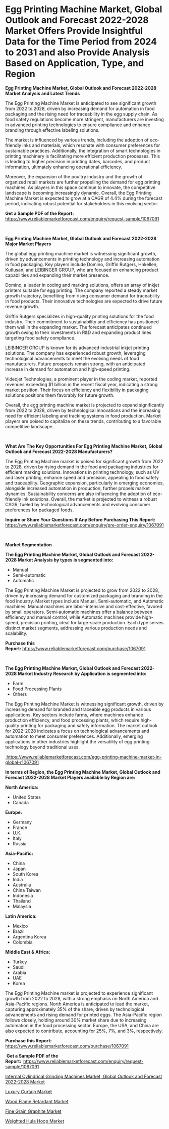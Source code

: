 <p><h1>Egg Printing Machine Market, Global Outlook and Forecast 2022-2028 Market Offers Provide Insightful Data for the Time Period from 2024 to 2031 and also Provide Analysis Based on Application, Type, and Region</h1></p><p><strong>Egg Printing Machine Market, Global Outlook and Forecast 2022-2028 Market Analysis and Latest Trends</strong></p>
<p><p>The Egg Printing Machine Market is anticipated to see significant growth from 2022 to 2028, driven by increasing demand for automation in food packaging and the rising need for traceability in the egg supply chain. As food safety regulations become more stringent, manufacturers are investing in advanced printing technologies to ensure compliance and enhance branding through effective labeling solutions.</p><p>The market is influenced by various trends, including the adoption of eco-friendly inks and materials, which resonate with consumer preferences for sustainable practices. Additionally, the integration of smart technologies in printing machinery is facilitating more efficient production processes. This is leading to higher precision in printing dates, barcodes, and product information, ultimately enhancing operational efficiency.</p><p>Moreover, the expansion of the poultry industry and the growth of organized retail markets are further propelling the demand for egg printing machines. As players in this space continue to innovate, the competitive landscape is becoming increasingly dynamic. Overall, the Egg Printing Machine Market is expected to grow at a CAGR of 4.4% during the forecast period, indicating robust potential for stakeholders in this evolving sector.</p></p>
<p><strong>Get a Sample PDF of the Report:&nbsp;</strong> <a href="https://www.reliablemarketforecast.com/enquiry/request-sample/1067091">https://www.reliablemarketforecast.com/enquiry/request-sample/1067091</a></p>
<p>&nbsp;</p>
<p><strong>Egg Printing Machine Market, Global Outlook and Forecast 2022-2028 Major Market Players</strong></p>
<p><p>The global egg printing machine market is witnessing significant growth, driven by advancements in printing technology and increasing automation in food packaging. Key players include Domino, Griffin Rutgers, Hnkellen, Kutlusan, and LEIBINGER GROUP, who are focused on enhancing product capabilities and expanding their market presence.</p><p>Domino, a leader in coding and marking solutions, offers an array of inkjet printers suitable for egg printing. The company reported a steady market growth trajectory, benefiting from rising consumer demand for traceability in food products. Their innovative technologies are expected to drive future revenue growth.</p><p>Griffin Rutgers specializes in high-quality printing solutions for the food industry. Their commitment to sustainability and efficiency has positioned them well in the expanding market. The forecast anticipates continued growth owing to their investments in R&D and expanding product lines targeting food safety compliance.</p><p>LEIBINGER GROUP is known for its advanced industrial inkjet printing solutions. The company has experienced robust growth, leveraging technological advancements to meet the evolving needs of food manufacturers. Future prospects remain strong, with an anticipated increase in demand for automation and high-speed printing.</p><p>Videojet Technologies, a prominent player in the coding market, reported revenues exceeding $1 billion in the recent fiscal year, indicating a strong market position. Their focus on efficiency and flexibility in packaging solutions positions them favorably for future growth.</p><p>Overall, the egg printing machine market is projected to expand significantly from 2022 to 2028, driven by technological innovations and the increasing need for efficient labeling and tracking systems in food production. Market players are poised to capitalize on these trends, contributing to a favorable competitive landscape.</p></p>
<p>&nbsp;</p>
<p><strong>What Are The Key Opportunities For Egg Printing Machine Market, Global Outlook and Forecast 2022-2028 Manufacturers?</strong></p>
<p><p>The Egg Printing Machine market is poised for significant growth from 2022 to 2028, driven by rising demand in the food and packaging industries for efficient marking solutions. Innovations in printing technology, such as UV and laser printing, enhance speed and precision, appealing to food safety and traceability. Geographic expansion, particularly in emerging economies, alongside increased automation in production, further propels market dynamics. Sustainability concerns are also influencing the adoption of eco-friendly ink solutions. Overall, the market is projected to witness a robust CAGR, fueled by technological advancements and evolving consumer preferences for packaged foods.</p></p>
<p><strong>Inquire or Share Your Questions If Any Before Purchasing This Report:</strong> <a href="https://www.reliablemarketforecast.com/enquiry/pre-order-enquiry/1067091">https://www.reliablemarketforecast.com/enquiry/pre-order-enquiry/1067091</a></p>
<p>&nbsp;</p>
<p><strong>Market Segmentation</strong></p>
<p><strong>The Egg Printing Machine Market, Global Outlook and Forecast 2022-2028 Market Analysis by types is segmented into:</strong></p>
<p><ul><li>Manual</li><li>Semi-automatic</li><li>Automatic</li></ul></p>
<p><p>The Egg Printing Machine Market is projected to grow from 2022 to 2028, driven by increasing demand for customized packaging and branding in the food industry. Market types include Manual, Semi-automatic, and Automatic machines. Manual machines are labor-intensive and cost-effective, favored by small operators. Semi-automatic machines offer a balance between efficiency and manual control, while Automatic machines provide high-speed, precision printing, ideal for large-scale production. Each type serves distinct market segments, addressing various production needs and scalability.</p></p>
<p><strong>Purchase this Report:&nbsp;</strong><a href="https://www.reliablemarketforecast.com/purchase/1067091">https://www.reliablemarketforecast.com/purchase/1067091</a></p>
<p>&nbsp;</p>
<p><strong>The Egg Printing Machine Market, Global Outlook and Forecast 2022-2028 Market Industry Research by Application is segmented into:</strong></p>
<p><ul><li>Farm</li><li>Food Processing Plants</li><li>Others</li></ul></p>
<p><p>The Egg Printing Machine Market is witnessing significant growth, driven by increasing demand for branded and traceable egg products in various applications. Key sectors include farms, where machines enhance production efficiency, and food processing plants, which require high-quality printing for packaging and safety information. The market outlook for 2022-2028 indicates a focus on technological advancements and automation to meet consumer preferences. Additionally, emerging applications in other industries highlight the versatility of egg printing technology beyond traditional uses.</p></p>
<p><a href="https://www.reliablemarketforecast.com/egg-printing-machine-market-in-global-r1067091">&nbsp;https://www.reliablemarketforecast.com/egg-printing-machine-market-in-global-r1067091</a></p>
<p><strong>In terms of Region, the Egg Printing Machine Market, Global Outlook and Forecast 2022-2028 Market Players available by Region are:</strong></p>
<p>
    <p> <strong> North America: </strong>
        <ul>
            <li>United States</li>
            <li>Canada</li>
        </ul>
        </p> 
    <p> <strong> Europe: </strong>
        <ul>
            <li>Germany</li>
            <li>France</li>
            <li>U.K.</li>
            <li>Italy</li>
            <li>Russia</li>
        </ul>
        </p> 
    <p> <strong> Asia-Pacific: </strong>
        <ul>
            <li>China</li>
            <li>Japan</li>
            <li>South Korea</li>
            <li>India</li>
            <li>Australia</li>
            <li>China Taiwan</li>
            <li>Indonesia</li>
            <li>Thailand</li>
            <li>Malaysia</li>
        </ul>
        </p> 
    <p> <strong> Latin America: </strong>
        <ul>
            <li>Mexico</li>
            <li>Brazil</li>
            <li>Argentina Korea</li>
            <li>Colombia</li>
        </ul>
        </p> 
    <p> <strong> Middle East & Africa: </strong>
        <ul>
            <li>Turkey</li>
            <li>Saudi</li>
            <li>Arabia</li>
            <li>UAE</li>
            <li>Korea</li>
        </ul>
    </p>
    </p>
<p><p>The Egg Printing Machine market is projected to experience significant growth from 2022 to 2028, with a strong emphasis on North America and Asia-Pacific regions. North America is anticipated to lead the market, capturing approximately 35% of the share, driven by technological advancements and rising demand for printed eggs. The Asia-Pacific region follows closely, holding around 30% market share due to increasing automation in the food processing sector. Europe, the USA, and China are also expected to contribute, accounting for 25%, 7%, and 3%, respectively.</p></p>
<p><strong>Purchase this Report: </strong><a href="https://www.reliablemarketforecast.com/purchase/1067091">https://www.reliablemarketforecast.com/purchase/1067091</a></p>
<p>&nbsp;<strong>Get a Sample PDF of the Report:&nbsp;&nbsp;</strong><a href="https://www.reliablemarketforecast.com/enquiry/request-sample/1067091">https://www.reliablemarketforecast.com/enquiry/request-sample/1067091</a></p>
<p><strong></strong></p>
<p><p><a href="https://github.com/ashepherd82/Market-Research-Report-List-6/blob/main/internal-cylindrical-grinding-machines-market-global-outlook-and-forecast-2022-2028-market.md">Internal Cylindrical Grinding Machines Market, Global Outlook and Forecast 2022-2028 Market</a></p><p><a href="https://www.linkedin.com/pulse/luxury-curtain-market-size-share-growth-analysis-type-application-s10uc?trackingId=1xbQ8s5mS6yG9IfmgbKbFg%3D%3D">Luxury Curtain Market</a></p><p><a href="https://medium.com/@endridushku133/the-market-for-wood-flame-retardant-market-is-examined-in-this-report-along-with-the-factors-3691a7820ecb?postPublishedType=initial">Wood Flame Retardant Market</a></p><p><a href="https://issuu.com/reportprime-2/docs/fine-grain-graphite-market-size-203_f040f7d0d9ee2c">Fine Grain Graphite Market</a></p><p><a href="https://www.linkedin.com/pulse/global-market-pulse-trends-growth-analysis-weighted-hula-jzssc?trackingId=Krd1VIKyTd%2BHuZwRcy%2BrVA%3D%3D">Weighted Hula Hoop Market</a></p></p>